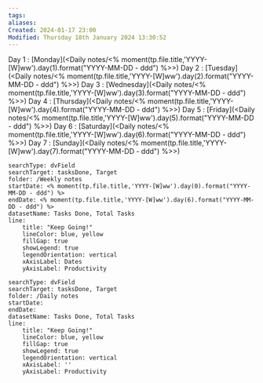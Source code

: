 ```yaml
---
tags: 
aliases: 
Created: 2024-01-17 23:00
Modified: Thursday 18th January 2024 13:30:52
---
```



Day 1 :                [Monday](<Daily notes/<% moment(tp.file.title,'YYYY-[W]ww').day(1).format("YYYY-MM-DD - ddd") %>>)
Day 2 :                [Tuesday](<Daily notes/<% moment(tp.file.title,'YYYY-[W]ww').day(2).format("YYYY-MM-DD - ddd") %>>)
Day 3 :                [Wednesday](<Daily notes/<% moment(tp.file.title,'YYYY-[W]ww').day(3).format("YYYY-MM-DD - ddd") %>>)
Day 4 :                [Thursday](<Daily notes/<% moment(tp.file.title,'YYYY-[W]ww').day(4).format("YYYY-MM-DD - ddd") %>>)
Day 5 :                [Friday](<Daily notes/<% moment(tp.file.title,'YYYY-[W]ww').day(5).format("YYYY-MM-DD - ddd") %>>)
Day 6 :                [Saturday](<Daily notes/<% moment(tp.file.title,'YYYY-[W]ww').day(6).format("YYYY-MM-DD - ddd") %>>)
Day 7 :                [Sunday](<Daily notes/<% moment(tp.file.title,'YYYY-[W]ww').day(7).format("YYYY-MM-DD - ddd") %>>)


```tracker
searchType: dvField
searchTarget: tasksDone, Target
folder: /Weekly notes 
startDate: <% moment(tp.file.title,'YYYY-[W]ww').day(0).format("YYYY-MM-DD - ddd") %>
endDate: <% moment(tp.file.title,'YYYY-[W]ww').day(6).format("YYYY-MM-DD - ddd") %>
datasetName: Tasks Done, Total Tasks
line:
    title: "Keep Going!"
    lineColor: blue, yellow
    fillGap: true
    showLegend: true
    legendOrientation: vertical
    xAxisLabel: Dates
    yAxisLabel: Productivity
```


```tracker
searchType: dvField
searchTarget: tasksDone, Target
folder: /Daily notes 
startDate:
endDate:
datasetName: Tasks Done, Total Tasks
line:
    title: "Keep Going!"
    lineColor: blue, yellow
    fillGap: true
    showLegend: true
    legendOrientation: vertical
    xAxisLabel: ''
    yAxisLabel: Productivity
```